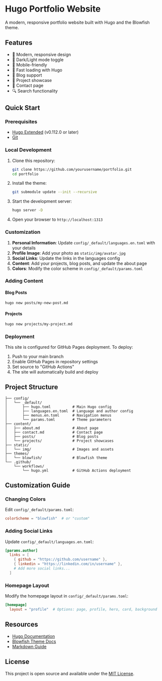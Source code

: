 # Hugo Portfolio Website

A modern, responsive portfolio website built with Hugo and the Blowfish theme.

## Features

- 🎨 Modern, responsive design
- 🌙 Dark/Light mode toggle
- 📱 Mobile-friendly
- 🚀 Fast loading with Hugo
- 📝 Blog support
- 💼 Project showcase
- 📧 Contact page
- 🔍 Search functionality

## Quick Start

### Prerequisites

- [Hugo Extended](https://gohugo.io/installation/) (v0.112.0 or later)
- [Git](https://git-scm.com/)

### Local Development

1. Clone this repository:

   ```bash
   git clone https://github.com/yourusername/portfolio.git
   cd portfolio
   ```

2. Install the theme:

   ```bash
   git submodule update --init --recursive
   ```

3. Start the development server:

   ```bash
   hugo server -D
   ```

4. Open your browser to `http://localhost:1313`

### Customization

1. **Personal Information**: Update `config/_default/languages.en.toml` with your details
2. **Profile Image**: Add your photo as `static/img/avatar.jpg`
3. **Social Links**: Update the links in the languages config
4. **Content**: Add your projects, blog posts, and update the about page
5. **Colors**: Modify the color scheme in `config/_default/params.toml`

### Adding Content

#### Blog Posts

```bash
hugo new posts/my-new-post.md
```

#### Projects

```bash
hugo new projects/my-project.md
```

### Deployment

This site is configured for GitHub Pages deployment. To deploy:

1. Push to your main branch
2. Enable GitHub Pages in repository settings
3. Set source to "GitHub Actions"
4. The site will automatically build and deploy

## Project Structure

```
├── config/
│   └── _default/
│       ├── hugo.toml          # Main Hugo config
│       ├── languages.en.toml  # Language and author config
│       ├── menus.en.toml      # Navigation menus
│       └── params.toml        # Theme parameters
├── content/
│   ├── about.md               # About page
│   ├── contact.md             # Contact page
│   ├── posts/                 # Blog posts
│   └── projects/              # Project showcases
├── static/
│   └── img/                   # Images and assets
├── themes/
│   └── blowfish/              # Blowfish theme
└── .github/
    └── workflows/
        └── hugo.yml           # GitHub Actions deployment
```

## Customization Guide

### Changing Colors

Edit `config/_default/params.toml`:

```toml
colorScheme = "blowfish"  # or "custom"
```

### Adding Social Links

Update `config/_default/languages.en.toml`:

```toml
[params.author]
  links = [
    { github = "https://github.com/username" },
    { linkedin = "https://linkedin.com/in/username" },
    # Add more social links...
  ]
```

### Homepage Layout

Modify the homepage layout in `config/_default/params.toml`:

```toml
[homepage]
  layout = "profile"  # Options: page, profile, hero, card, background
```

## Resources

- [Hugo Documentation](https://gohugo.io/documentation/)
- [Blowfish Theme Docs](https://blowfish.page/)
- [Markdown Guide](https://www.markdownguide.org/)

## License

This project is open source and available under the [MIT License](LICENSE).
